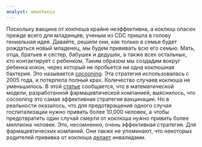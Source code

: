```yaml
---
analyst: amantonio
---
```


Поскольку вакцина от коклюша крайне неэффективна, а коклюш опасен прежде всего для младенцев, ученым из CDC пришла в голову гениальная идея. Давайте, решили они, как только в семье будет рождаться новый младенец, мы будем прививать всю его семью. Мать, отца, братьев и сестер, бабушек и дедушек, а также всех остальных, кто контактирует с ребенком. Таким образом мы создадим вокруг ребенка кокон, через который не пробьется ни одна коклюшная бактерия. Это называется [cocooning](https://en.wikipedia.org/wiki/Cocooning_(immunization)). Эта стратегия использовалась с 2005 года, и потерпела полный крах. Количество случаев коклюша не уменьшилось.
В этой [статье](https://www.ncbi.nlm.nih.gov/pmc/articles/PMC3922557/) сообщается, что в математической модели, разработанной фармацевтической компанией, выяснилось, что cocooning это самая эффективная стратегия вакцинации. Но в реальности оказалось, что для предотвращения одного случая госпитализации нужно привить более 10,000 человек, а чтобы предотвратить один случай смерти от коклюша нужно привить более миллиона человек. Это, несомненно, очень эффективная стратегия. Для фармацевтических компаний. Они также не упоминают, что некоторых родителей прививка от коклюша [делает](https://au.news.yahoo.com/video/watch/33711079/father-suing-wa-government-over-whooping-cough-vaccination/) инвалидами.

